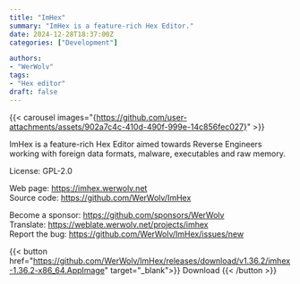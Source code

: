 ```yaml
---
title: "ImHex"
summary: "ImHex is a feature-rich Hex Editor."
date: 2024-12-28T18:37:00Z
categories: ["Development"]

authors:
- "WerWolv"
tags: 
- "Hex editor"
draft: false
---
```


{{< carousel images="{https://github.com/user-attachments/assets/902a7c4c-410d-490f-999e-14c856fec027}" >}}

ImHex is a feature-rich Hex Editor aimed towards Reverse Engineers working with foreign data formats, malware, executables and raw memory.

License: GPL-2.0

Web page: <https://imhex.werwolv.net>  
Source code: <https://github.com/WerWolv/ImHex>

Become a sponsor: <https://github.com/sponsors/WerWolv>  
Translate: <https://weblate.werwolv.net/projects/imhex>  
Report the bug: <https://github.com/WerWolv/ImHex/issues/new>  

{{< button href="https://github.com/WerWolv/ImHex/releases/download/v1.36.2/imhex-1.36.2-x86_64.AppImage" target="_blank">}}
Download
{{< /button >}}